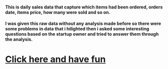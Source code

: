 #### This is daily sales data that capture which items had been ordered, orders date, items price, how many were sold and so on.

#### I was given this raw data without any analysis made before so there were some problems in data that i hilighted then i asked some interesting questions based on the startup owner and tried to answer them through the analysis.

# [Click here and have fun](https://htmlpreview.github.io/?https://github.com/mohiiieldin/Freelance-projet-/blob/gh-pages/index.html)

